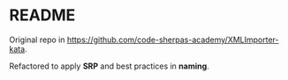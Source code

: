 # README

Original repo in https://github.com/code-sherpas-academy/XMLImporter-kata. 

Refactored to apply **SRP** and best practices in **naming**.